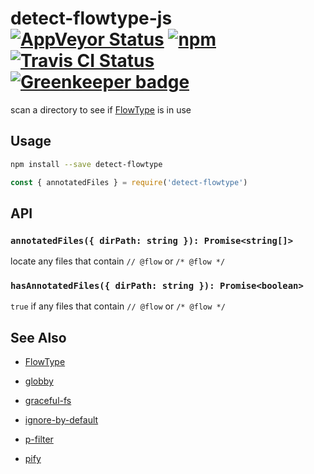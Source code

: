 # detect-flowtype-js [![AppVeyor Status](https://img.shields.io/appveyor/ci/jokeyrhyme/detect-flowtype-js/master.svg)](https://ci.appveyor.com/project/jokeyrhyme/detect-flowtype-js) [![npm](https://img.shields.io/npm/v/detect-flowtype.svg?maxAge=2592000)](https://www.npmjs.com/package/detect-flowtype) [![Travis CI Status](https://travis-ci.org/jokeyrhyme/detect-flowtype-js.svg?branch=master)](https://travis-ci.org/jokeyrhyme/detect-flowtype-js) [![Greenkeeper badge](https://badges.greenkeeper.io/jokeyrhyme/detect-flowtype-js.svg)](https://greenkeeper.io/)

scan a directory to see if [FlowType](https://flow.org/) is in use


## Usage

```sh
npm install --save detect-flowtype
```

```js
const { annotatedFiles } = require('detect-flowtype')
```


## API


### `annotatedFiles({ dirPath: string }): Promise<string[]>`

locate any files that contain `// @flow` or `/* @flow */`


### `hasAnnotatedFiles({ dirPath: string }): Promise<boolean>`

`true` if any files that contain `// @flow` or `/* @flow */`


## See Also

-   [FlowType](https://flow.org/)

-   [globby](https://github.com/sindresorhus/globby)

-   [graceful-fs](https://github.com/isaacs/node-graceful-fs)

-   [ignore-by-default](https://github.com/novemberborn/ignore-by-default)

-   [p-filter](https://github.com/sindresorhus/p-filter)

-   [pify](https://github.com/sindresorhus/pify)
